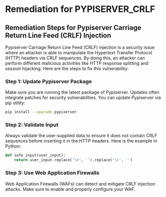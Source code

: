 # Remediation for PYPISERVER_CRLF

## Remediation Steps for Pypiserver Carriage Return Line Feed (CRLF) Injection

Pypiserver Carriage Return Line Feed (CRLF) injection is a security issue where an attacker is able to manipulate the Hypertext Transfer Protocol (HTTP) headers via CRLF sequences. By doing this, an attacker can perform different malicious activities like HTTP response splitting and session hijacking. Here are the steps to fix this vulnerability:

### Step 1: Update Pypiserver Package

Make sure you are running the latest package of Pypiserver. Updates often integrate patches for security vulnerabilities. You can update Pypiserver via pip utility:

```bash
pip install --upgrade pypiserver
```

### Step 2: Validate Input 

Always validate the user-supplied data to ensure it does not contain CRLF sequences before inserting it in the HTTP headers. Here is the example in Python:

```python
def safe_input(user_input):
    return user_input.replace('\n', '').replace('\r', '')
```

### Step 3: Use Web Application Firewalls

Web Application Firewalls (WAFs) can detect and mitigate CRLF injection attacks. Make sure to enable and properly configure your WAF.